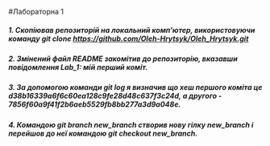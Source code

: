 #Лабораторна 1
##### 1. Скопіював репозиторій на локальний комп'ютер, використовуючи команду git clone https://github.com/Oleh-Hrytsyk/Oleh_Hrytsyk.git
##### 2. Змінений файл README закомітив до репозиторію, вказавши повідомлення Lab_1: мій перший коміт.
##### 3. За допомогою команди git log я визначив що хеш першого коміта це d38b16339a6f6c60ea128c9fe28d48c637f3c24d, а другого - 7856f60a9f41f2b6aeb5529fb8bb277a3d9a048e.
##### 4. Командою git branch new_branch створив нову гілку new_branch і перейшов до неї командою git checkout new_branch.
